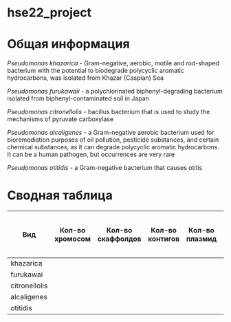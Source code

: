 # hse22_project

# Общая информация
*Pseudomonas khazarica* - Gram-negative, aerobic, motile and rod-shaped bacterium with the potential to biodegrade polycyclic aromatic hydrocarbons, was isolated from Khazar (Caspian) Sea

*Pseudomonas furukawaii* - a polychlorinated biphenyl-degrading bacterium isolated from biphenyl-contaminated soil in Japan

*Pseudomonas citronellolis* -  bacillus bacterium that is used to study the mechanisms of pyruvate carboxylase

*Pseudomonas alcaligenes* - a Gram-negative aerobic bacterium used for bioremediation purposes of oil pollution, pesticide substances, and certain chemical substances, as it can degrade polycyclic aromatic hydrocarbons. It can be a human pathogen, but occurrences are very rare

*Pseudomonas otitidis* - a Gram-negative bacterium that causes otitis

# Сводная таблица

| Вид  |  Кол-во хромосом | Кол-во скаффолдов | Кол-во контигов | Кол-во плазмид | Общая длина | Кол-во аннотированных генов | Кол-во предсказанных участков z-dna | Кол-во участков с zh-score > 500 | общая длина  |
|---|---|---|---|---|---|---|---|---|---|
| khazarica |   |   |   |   |   |   |   |   |   |
| furukawai  |   |   |   |   |   |   |   |   |   |
| citronellolis  |   |   |   |   |   |   |   |   |   |
| alcaligenes  |   |   |   |   |   |   |   |   |   |
| otitidis |   |   |   |   |   |   |   |   |   |
